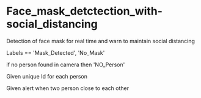 # Face_mask_detctection_with-social_distancing


Detection of face mask for real time and warn to maintain social distancing



Labels == 'Mask_Detected', 'No_Mask'


if no person found in camera then 'NO_Person'


Given unique Id for each person


Given alert when two person close to each other


